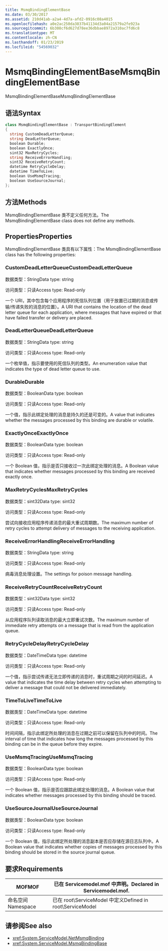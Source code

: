 ```yaml
---
title: MsmqBindingElementBase
ms.date: 03/30/2017
ms.assetid: 210d41ab-a2a4-4d7a-afd2-0916c08a4015
ms.openlocfilehash: a0e2ac250da3837b41134d3a04a21579a2fe923a
ms.sourcegitcommit: 6b308cf6d627d78ee36dbbae8972a310ac7fd6c8
ms.translationtype: MT
ms.contentlocale: zh-CN
ms.lasthandoff: 01/23/2019
ms.locfileid: "54569032"
---
```

# <a name="msmqbindingelementbase"></a><span data-ttu-id="f0284-102">MsmqBindingElementBase</span><span class="sxs-lookup"><span data-stu-id="f0284-102">MsmqBindingElementBase</span></span>
<span data-ttu-id="f0284-103">MsmqBindingElementBase</span><span class="sxs-lookup"><span data-stu-id="f0284-103">MsmqBindingElementBase</span></span>  
  
## <a name="syntax"></a><span data-ttu-id="f0284-104">语法</span><span class="sxs-lookup"><span data-stu-id="f0284-104">Syntax</span></span>  
  
```csharp  
class MsmqBindingElementBase : TransportBindingElement  
{  
  string CustomDeadLetterQueue;  
  string DeadLetterQueue;  
  boolean Durable;  
  boolean ExactlyOnce;  
  sint32 MaxRetryCycles;  
  string ReceiveErrorHandling;  
  sint32 ReceiveRetryCount;  
  datetime RetryCycleDelay;  
  datetime TimeToLive;  
  boolean UseMsmqTracing;  
  boolean UseSourceJournal;  
};  
```  
  
## <a name="methods"></a><span data-ttu-id="f0284-105">方法</span><span class="sxs-lookup"><span data-stu-id="f0284-105">Methods</span></span>  
 <span data-ttu-id="f0284-106">MsmqBindingElementBase 类不定义任何方法。</span><span class="sxs-lookup"><span data-stu-id="f0284-106">The MsmqBindingElementBase class does not define any methods.</span></span>  
  
## <a name="properties"></a><span data-ttu-id="f0284-107">Properties</span><span class="sxs-lookup"><span data-stu-id="f0284-107">Properties</span></span>  
 <span data-ttu-id="f0284-108">MsmqBindingElementBase 类具有以下属性：</span><span class="sxs-lookup"><span data-stu-id="f0284-108">The MsmqBindingElementBase class has the following properties:</span></span>  
  
### <a name="customdeadletterqueue"></a><span data-ttu-id="f0284-109">CustomDeadLetterQueue</span><span class="sxs-lookup"><span data-stu-id="f0284-109">CustomDeadLetterQueue</span></span>  
 <span data-ttu-id="f0284-110">数据类型：String</span><span class="sxs-lookup"><span data-stu-id="f0284-110">Data type: string</span></span>  
  
 <span data-ttu-id="f0284-111">访问类型：只读</span><span class="sxs-lookup"><span data-stu-id="f0284-111">Access type: Read-only</span></span>  
  
 <span data-ttu-id="f0284-112">一个 URI，其中包含每个应用程序的死信队列位置（用于放置已过期的消息或传输/传递失败的消息的位置）。</span><span class="sxs-lookup"><span data-stu-id="f0284-112">A URI that contains the location of the dead letter queue for each application, where messages that have expired or that have failed transfer or delivery are placed.</span></span>  
  
### <a name="deadletterqueue"></a><span data-ttu-id="f0284-113">DeadLetterQueue</span><span class="sxs-lookup"><span data-stu-id="f0284-113">DeadLetterQueue</span></span>  
 <span data-ttu-id="f0284-114">数据类型：String</span><span class="sxs-lookup"><span data-stu-id="f0284-114">Data type: string</span></span>  
  
 <span data-ttu-id="f0284-115">访问类型：只读</span><span class="sxs-lookup"><span data-stu-id="f0284-115">Access type: Read-only</span></span>  
  
 <span data-ttu-id="f0284-116">一个枚举值，指示要使用的死信队列的类型。</span><span class="sxs-lookup"><span data-stu-id="f0284-116">An enumeration value that indicates the type of dead letter queue to use.</span></span>  
  
### <a name="durable"></a><span data-ttu-id="f0284-117">Durable</span><span class="sxs-lookup"><span data-stu-id="f0284-117">Durable</span></span>  
 <span data-ttu-id="f0284-118">数据类型：Boolean</span><span class="sxs-lookup"><span data-stu-id="f0284-118">Data type: boolean</span></span>  
  
 <span data-ttu-id="f0284-119">访问类型：只读</span><span class="sxs-lookup"><span data-stu-id="f0284-119">Access type: Read-only</span></span>  
  
 <span data-ttu-id="f0284-120">一个值，指示此绑定处理的消息是持久的还是可变的。</span><span class="sxs-lookup"><span data-stu-id="f0284-120">A value that indicates whether the messages processed by this binding are durable or volatile.</span></span>  
  
### <a name="exactlyonce"></a><span data-ttu-id="f0284-121">ExactlyOnce</span><span class="sxs-lookup"><span data-stu-id="f0284-121">ExactlyOnce</span></span>  
 <span data-ttu-id="f0284-122">数据类型：Boolean</span><span class="sxs-lookup"><span data-stu-id="f0284-122">Data type: boolean</span></span>  
  
 <span data-ttu-id="f0284-123">访问类型：只读</span><span class="sxs-lookup"><span data-stu-id="f0284-123">Access type: Read-only</span></span>  
  
 <span data-ttu-id="f0284-124">一个 Boolean 值，指示是否只接收过一次此绑定处理的消息。</span><span class="sxs-lookup"><span data-stu-id="f0284-124">A Boolean value that indicates whether messages processed by this binding are received exactly once.</span></span>  
  
### <a name="maxretrycycles"></a><span data-ttu-id="f0284-125">MaxRetryCycles</span><span class="sxs-lookup"><span data-stu-id="f0284-125">MaxRetryCycles</span></span>  
 <span data-ttu-id="f0284-126">数据类型：sint32</span><span class="sxs-lookup"><span data-stu-id="f0284-126">Data type: sint32</span></span>  
  
 <span data-ttu-id="f0284-127">访问类型：只读</span><span class="sxs-lookup"><span data-stu-id="f0284-127">Access type: Read-only</span></span>  
  
 <span data-ttu-id="f0284-128">尝试向接收应用程序传递消息的最大重试周期数。</span><span class="sxs-lookup"><span data-stu-id="f0284-128">The maximum number of retry cycles to attempt delivery of messages to the receiving application.</span></span>  
  
### <a name="receiveerrorhandling"></a><span data-ttu-id="f0284-129">ReceiveErrorHandling</span><span class="sxs-lookup"><span data-stu-id="f0284-129">ReceiveErrorHandling</span></span>  
 <span data-ttu-id="f0284-130">数据类型：String</span><span class="sxs-lookup"><span data-stu-id="f0284-130">Data type: string</span></span>  
  
 <span data-ttu-id="f0284-131">访问类型：只读</span><span class="sxs-lookup"><span data-stu-id="f0284-131">Access type: Read-only</span></span>  
  
 <span data-ttu-id="f0284-132">病毒消息处理设置。</span><span class="sxs-lookup"><span data-stu-id="f0284-132">The settings for poison message handling.</span></span>  
  
### <a name="receiveretrycount"></a><span data-ttu-id="f0284-133">ReceiveRetryCount</span><span class="sxs-lookup"><span data-stu-id="f0284-133">ReceiveRetryCount</span></span>  
 <span data-ttu-id="f0284-134">数据类型：sint32</span><span class="sxs-lookup"><span data-stu-id="f0284-134">Data type: sint32</span></span>  
  
 <span data-ttu-id="f0284-135">访问类型：只读</span><span class="sxs-lookup"><span data-stu-id="f0284-135">Access type: Read-only</span></span>  
  
 <span data-ttu-id="f0284-136">从应用程序队列读取消息的最大立即重试次数。</span><span class="sxs-lookup"><span data-stu-id="f0284-136">The maximum number of immediate retry attempts on a message that is read from the application queue.</span></span>  
  
### <a name="retrycycledelay"></a><span data-ttu-id="f0284-137">RetryCycleDelay</span><span class="sxs-lookup"><span data-stu-id="f0284-137">RetryCycleDelay</span></span>  
 <span data-ttu-id="f0284-138">数据类型：DateTime</span><span class="sxs-lookup"><span data-stu-id="f0284-138">Data type: datetime</span></span>  
  
 <span data-ttu-id="f0284-139">访问类型：只读</span><span class="sxs-lookup"><span data-stu-id="f0284-139">Access type: Read-only</span></span>  
  
 <span data-ttu-id="f0284-140">一个值，指示尝试传递无法立即传递的消息时，重试周期之间的时间延迟。</span><span class="sxs-lookup"><span data-stu-id="f0284-140">A value that indicates the time delay between retry cycles when attempting to deliver a message that could not be delivered immediately.</span></span>  
  
### <a name="timetolive"></a><span data-ttu-id="f0284-141">TimeToLive</span><span class="sxs-lookup"><span data-stu-id="f0284-141">TimeToLive</span></span>  
 <span data-ttu-id="f0284-142">数据类型：DateTime</span><span class="sxs-lookup"><span data-stu-id="f0284-142">Data type: datetime</span></span>  
  
 <span data-ttu-id="f0284-143">访问类型：只读</span><span class="sxs-lookup"><span data-stu-id="f0284-143">Access type: Read-only</span></span>  
  
 <span data-ttu-id="f0284-144">时间间隔，指示此绑定所处理的消息在过期之前可以保留在队列中的时间。</span><span class="sxs-lookup"><span data-stu-id="f0284-144">The interval of time that indicates how long the messages processed by this binding can be in the queue before they expire.</span></span>  
  
### <a name="usemsmqtracing"></a><span data-ttu-id="f0284-145">UseMsmqTracing</span><span class="sxs-lookup"><span data-stu-id="f0284-145">UseMsmqTracing</span></span>  
 <span data-ttu-id="f0284-146">数据类型：Boolean</span><span class="sxs-lookup"><span data-stu-id="f0284-146">Data type: boolean</span></span>  
  
 <span data-ttu-id="f0284-147">访问类型：只读</span><span class="sxs-lookup"><span data-stu-id="f0284-147">Access type: Read-only</span></span>  
  
 <span data-ttu-id="f0284-148">一个 Boolean 值，指示是否应跟踪此绑定处理的消息。</span><span class="sxs-lookup"><span data-stu-id="f0284-148">A Boolean value that indicates whether messages processed by this binding should be traced.</span></span>  
  
### <a name="usesourcejournal"></a><span data-ttu-id="f0284-149">UseSourceJournal</span><span class="sxs-lookup"><span data-stu-id="f0284-149">UseSourceJournal</span></span>  
 <span data-ttu-id="f0284-150">数据类型：Boolean</span><span class="sxs-lookup"><span data-stu-id="f0284-150">Data type: boolean</span></span>  
  
 <span data-ttu-id="f0284-151">访问类型：只读</span><span class="sxs-lookup"><span data-stu-id="f0284-151">Access type: Read-only</span></span>  
  
 <span data-ttu-id="f0284-152">一个 Boolean 值，指示此绑定所处理的消息副本是否应存储在源日志队列中。</span><span class="sxs-lookup"><span data-stu-id="f0284-152">A Boolean value that indicates whether copies of messages processed by this binding should be stored in the source journal queue.</span></span>  
  
## <a name="requirements"></a><span data-ttu-id="f0284-153">要求</span><span class="sxs-lookup"><span data-stu-id="f0284-153">Requirements</span></span>  
  
|<span data-ttu-id="f0284-154">MOF</span><span class="sxs-lookup"><span data-stu-id="f0284-154">MOF</span></span>|<span data-ttu-id="f0284-155">已在 Servicemodel.mof 中声明。</span><span class="sxs-lookup"><span data-stu-id="f0284-155">Declared in Servicemodel.mof.</span></span>|  
|---------|-----------------------------------|  
|<span data-ttu-id="f0284-156">命名空间</span><span class="sxs-lookup"><span data-stu-id="f0284-156">Namespace</span></span>|<span data-ttu-id="f0284-157">已在 root\ServiceModel 中定义</span><span class="sxs-lookup"><span data-stu-id="f0284-157">Defined in root\ServiceModel</span></span>|  
  
## <a name="see-also"></a><span data-ttu-id="f0284-158">请参阅</span><span class="sxs-lookup"><span data-stu-id="f0284-158">See also</span></span>
- <xref:System.ServiceModel.NetMsmqBinding>
- <xref:System.ServiceModel.MsmqBindingBase>
